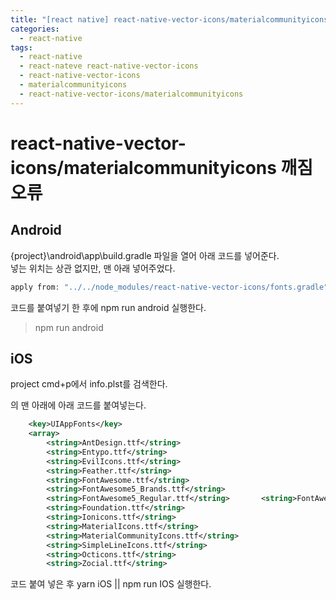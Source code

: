 ```yaml
---
title: "[react native] react-native-vector-icons/materialcommunityicons 깨짐 오류"
categories:
  - react-native
tags:
  - react-native
  - react-nateve react-native-vector-icons
  - react-native-vector-icons
  - materialcommunityicons
  - react-native-vector-icons/materialcommunityicons
---
```


# react-native-vector-icons/materialcommunityicons 깨짐 오류

## Android 

{project}\android\app\build.gradle 파일을 열어 아래 코드를 넣어준다.  
넣는 위치는 상관 없지만, 맨 아래 넣어주었다. 

```php
apply from: "../../node_modules/react-native-vector-icons/fonts.gradle"
``` 

코드를 붙여넣기 한 후에 npm run android 실행한다.

> npm run android

## iOS 

project cmd+p에서 info.plst를 검색한다. 

<plist><dict>의 맨 아래에 아래 코드를 붙여넣는다.  

```xml
	<key>UIAppFonts</key>  
	<array>  
		<string>AntDesign.ttf</string>  
		<string>Entypo.ttf</string>  
		<string>EvilIcons.ttf</string>  
		<string>Feather.ttf</string>  
		<string>FontAwesome.ttf</string>  
		<string>FontAwesome5_Brands.ttf</string>  
		<string>FontAwesome5_Regular.ttf</string>  		<string>FontAwesome5_Solid.ttf</string>  
		<string>Foundation.ttf</string>  
		<string>Ionicons.ttf</string>  
		<string>MaterialIcons.ttf</string>  
		<string>MaterialCommunityIcons.ttf</string>  
		<string>SimpleLineIcons.ttf</string>  
		<string>Octicons.ttf</string>  
		<string>Zocial.ttf</string>  
```

코드 붙여 넣은 후 yarn iOS || npm run IOS 실행한다.

 